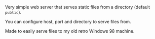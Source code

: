 Very simple web server that serves static files from a directory (default `public`).

You can configure host, port and directory to serve files from.

Made to easily serve files to my old retro Windows 98 machine.
